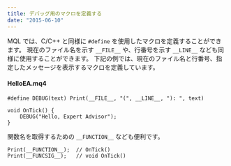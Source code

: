 ```yaml
---
title: デバッグ用のマクロを定義する
date: "2015-06-10"
---
```


MQL では、C/C++ と同様に `#define` を使用したマクロを定義することができます。
現在のファイル名を示す `__FILE__` や、行番号を示す `__LINE__` なども同様に使用することができます。
下記の例では、現在のファイル名と行番号、指定したメッセージを表示するマクロを定義しています。

#### HelloEA.mq4

```mql
#define DEBUG(text) Print(__FILE__, "(", __LINE__, "): ", text)

void OnTick() {
    DEBUG("Hello, Expert Advisor");
}
```

関数名を取得するための `__FUNCTION__` なども便利です。

```mql
Print(__FUNCTION__);  // OnTick()
Print(__FUNCSIG__);   // void OnTick()
```

